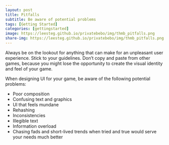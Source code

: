 ```yaml
---
layout: post
title: Pitfalls
subtitle: Be aware of potential problems
tags: [Getting Started]
categories: [gettingstarted]
image: https://leesteg.github.io/privatebebo/img/thmb_pitfalls.png
share-img: https://leesteg.github.io/privatebebo/img/thmb_pitfalls.png
---
```


Always be on the lookout for anything that can make for an unpleasant user experience. Stick to your guidelines. Don’t copy and paste from other games, because you might lose the opportunity to create the visual identity and feel of your game.

When designing UI for your game, be aware of the following potential problems:

- Poor composition
- Confusing text and graphics
- UI that feels mundane
- Rehashing
- Inconsistencies
- Illegible text
- Information overload
- Chasing fads and short-lived trends when tried and true would serve your needs much better

<br>
